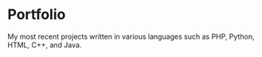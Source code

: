 # Portfolio
My most recent projects written in various languages such as PHP, Python, HTML, C++, and Java.
